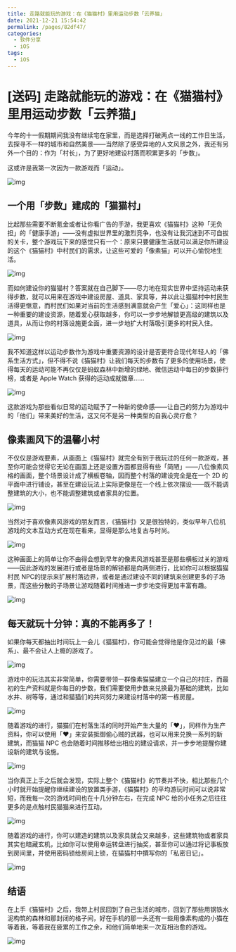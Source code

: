 ```yaml
---
title: 走路就能玩的游戏：在《猫猫村》里用运动步数「云养猫」
date: 2021-12-21 15:54:42
permalink: /pages/82df47/
categories:
  - 软件分享
  - iOS
tags:
  - iOS
---
```

# [送码] 走路就能玩的游戏：在《猫猫村》里用运动步数「云养猫」

今年的十一假期期间我没有继续宅在家里，而是选择打破两点一线的工作日生活，去探寻不一样的城市和自然美景——当然除了感受异地的人文风景之外，我还有另外一个目的：作为「村长」，为了更好地建设村落而积累更多的「步数」。

这或许是我第一次因为一款游戏而「运动」。

![img](https://cdn.sspai.com/2021/11/23/10f0f1ef5764c79dff013038985ef18a.PNG?imageView2/2/w/1120/q/90/interlace/1/ignore-error/1)

## 一个用「步数」建成的「猫猫村」

比起那些需要不断氪金或者让你看广告的手游，我更喜欢《猫猫村》这种「无负担」的「健康手游」——没有虚拟世界里的激烈竞争，也没有让我沉迷到不可自拔的关卡，整个游戏玩下来的感觉只有一个：原来只要健康生活就可以满足你所建设的这个《猫猫村》中村民们的需求，让这些可爱的「像素猫」可以开心愉悦地生活。

![img](https://cdn.sspai.com/editor/u_/c5jagt5b34tbt73j9grg.png?imageView2/2/w/1120/q/90/interlace/1/ignore-error/1)

而如何建设你的猫猫村？答案就在自己脚下——尽力地在现实世界中坚持运动来获得步数，就可以用来在游戏中建设房屋、道具、家具等，并以此让猫猫村中村民生活得更惬意，而村民们如果对当前的生活感到满意就会产生「爱心」：这同样也是一种重要的建设资源，随着爱心获取越多，你可以一步步地解锁更高级的建筑以及道具，从而让你的村落设施更全面，进一步地扩大村落吸引更多的村民入住。

![img](https://cdn.sspai.com/editor/u_/c5jagtlb34tbu30oe59g.png?imageView2/2/w/1120/q/90/interlace/1/ignore-error/1)

我不知道这样以运动步数作为游戏中重要资源的设计是否更符合现代年轻人的「佛系生活方式」，但不得不说《猫猫村》让我们每天的步数有了更多的使用场景，使得每天的运动可能不再仅仅是蚂蚁森林中新增的绿地、微信运动中每日的步数排行榜，或者是 Apple Watch 获得的运动成就徽章……

![img](https://cdn.sspai.com/2021/11/23/9310df95e5d25eab13699f9a3f64b470.PNG?imageView2/2/w/1120/q/90/interlace/1/ignore-error/1)

这款游戏为那些看似日常的运动赋予了一种新的使命感——让自己的努力为游戏中的「他们」带来美好的生活，这又何不是另一种类型的自我心灵疗愈？

## 像素画风下的温馨小村

不仅仅是游戏要素，从画面上《猫猫村》就完全有别于我玩过的任何一款游戏，甚至你可能会觉得它无论在画面上还是设置方面都显得有些「简陋」——八位像素风格的画面，整个场景设计成了横板卷轴，因而整个村落的建设完全是在一个 2D 的平面中进行铺设，甚至在建设玩法上实际更像是在一个线上依次摆设——既不能调整建筑的大小，也不能调整建筑或者家具的位置。

![img](https://cdn.sspai.com/2021/11/23/540e33070aeffbe21133e1aff0146ed5.PNG?imageView2/2/w/1120/q/90/interlace/1/ignore-error/1)

当然对于喜欢像素风游戏的朋友而言，《猫猫村》又是很独特的，类似早年八位机游戏的文本互动方式在现在看来，显得是那么地复古与时尚。

![img](https://cdn.sspai.com/editor/u_/c5jagttb34tbu30oe5a0.png?imageView2/2/w/1120/q/90/interlace/1/ignore-error/1)

这种画面上的简单让你不由得会想到早年的像素风游戏甚至是那些横板过关的游戏——因此游戏的发展进行或者是场景的解锁都是向两侧进行，比如你可以根据猫猫村民 NPC的提示来扩展村落边界，或者是通过建设不同的建筑来创建更多的子场景，而这些分散的子场景让游戏随着时间推进一步步地变得更加丰富有趣。

![img](https://cdn.sspai.com/2021/11/19/36dfda2b279e543ebf787df1e72c8cee.png?imageView2/2/w/1120/q/90/interlace/1/ignore-error/1)

## 每天就玩十分钟：真的不能再多了！

如果你每天都抽出时间玩上一会儿《猫猫村》，你可能会觉得他是你见过的最「佛系」、最不会让人上瘾的游戏了。

![img](https://cdn.sspai.com/editor/u_/c5jagu5b34tbu30oe5ag.png?imageView2/2/w/1120/q/90/interlace/1/ignore-error/1)

游戏中的玩法其实非常简单，你需要带领一群像素猫猫建立一个自己的村庄，而最初的生产资料就是你每日的步数，我们需要使用步数来兑换最为基础的建筑，比如水井、树等等，通过和猫猫们的共同努力来建设村落中的第一栋房屋。

![img](https://cdn.sspai.com/2021/11/19/5197a46fba8237821ab3b457abb08085.png?imageView2/2/w/1120/q/90/interlace/1/ignore-error/1)

随着游戏的进行，猫猫们在村落生活的同时开始产生大量的「❤️」，同样作为生产资料，你可以使用「❤️」来安装抵御偷心贼的武器，也可以用来兑换一系列的新建筑，而猫猫 NPC 也会随着时间推移给出相应的建设请求，并一步步地提醒你建设新的建筑与设施。

![img](https://cdn.sspai.com/2021/11/19/3a7b70a7ac73e516302f29130a28de51.png?imageView2/2/w/1120/q/90/interlace/1/ignore-error/1)

当你真正上手之后就会发现，实际上整个《猫猫村》的节奏并不快，相比那些几个小时就开始提醒你继续建设的放置类手游，《猫猫村》的平均游玩时间可以说非常短，而我每一次的游戏时间也在十几分钟左右，在完成 NPC 给的小任务之后往往更多的是点触村民猫猫来进行互动。

![img](https://cdn.sspai.com/2021/11/19/a1cd294e28d55a17db701a2071187fea.png?imageView2/2/w/1120/q/90/interlace/1/ignore-error/1)

随着游戏的进行，你可以建造的建筑以及家具就会又来越多，这些建筑物或者家具其实也暗藏玄机，比如你可以使用幸运转盘进行抽奖，甚至你可以通过将记事板放到房间里，并使用密码锁给房间上锁，在猫猫村中撰写你的「私密日记」。

![img](https://cdn.sspai.com/2021/11/19/a9c47970dace3c399ad4d1c02298d3c4.png?imageView2/2/w/1120/q/90/interlace/1/ignore-error/1)

## 结语

在上手《猫猫村》之后，我带上村民回到了自己生活的城市，回到了那些用钢铁水泥构筑的森林和那封闭的格子间，好在手机的那一头还有一些用像素构成的小猫在等着我，等着我在疲累的工作之余，和他们简单地来一次互相治愈的游戏。

![img](https://cdn.sspai.com/2021/11/23/7637698112cb71ae1b3cd3c7b07cb083.PNG?imageView2/2/w/1120/q/90/interlace/1/ignore-error/1)